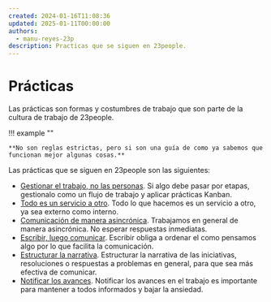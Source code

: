 ```yaml
---
created: 2024-01-16T11:08:36
updated: 2025-01-11T00:00:00
authors:
  - manu-reyes-23p
description: Practicas que se siguen en 23people.
---
```


# Prácticas

Las prácticas son formas y costumbres de trabajo que son parte de la cultura de trabajo de 23people.

!!! example ""

    **No son reglas estrictas, pero si son una guía de como ya sabemos que funcionan mejor algunas cosas.**

Las prácticas que se siguen en 23people son las siguientes:

- [Gestionar el trabajo, no las personas](./manage-work-not-people.md). Si algo debe pasar por etapas, gestionalo como un flujo de trabajo y aplicar prácticas Kanban.
- [Todo es un servicio a otro](./everything-is-a-service.md). Todo lo que hacemos es un servicio a otro, ya sea externo como interno.
- [Comunicación de manera asincrónica](./asynchronous-communication.md). Trabajamos en general de manera asincrónica. No esperar respuestas inmediatas.
- [Escribir, luego comunicar](./write-then-communicate.md). Escribir obliga a ordenar el como pensamos algo por lo que facilita la comunicación.
- [Estructurar la narrativa](./structure-the-narrative.md). Estructurar la narrativa de las iniciativas, resoluciones o respuestas a problemas en general, para que sea más efectiva de comunicar.
- [Notificar los avances](./notify-progress.md). Notificar los avances en el trabajo es importante para mantener a todos informados y bajar la ansiedad.
